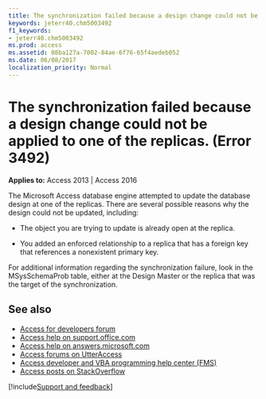 ```yaml
---
title: The synchronization failed because a design change could not be applied to one of the replicas. (Error 3492)
keywords: jeterr40.chm5003492
f1_keywords:
- jeterr40.chm5003492
ms.prod: access
ms.assetid: 08ba127a-7002-84ae-6f76-65f4aedeb052
ms.date: 06/08/2017
localization_priority: Normal
---
```



# The synchronization failed because a design change could not be applied to one of the replicas. (Error 3492)

  

**Applies to:** Access 2013 | Access 2016

The Microsoft Access database engine attempted to update the database design at one of the replicas. There are several possible reasons why the design could not be updated, including:



- The object you are trying to update is already open at the replica.
    
- You added an enforced relationship to a replica that has a foreign key that references a nonexistent primary key.
    

For additional information regarding the synchronization failure, look in the MSysSchemaProb table, either at the Design Master or the replica that was the target of the synchronization.

## See also

- [Access for developers forum](https://social.msdn.microsoft.com/Forums/office/home?forum=accessdev)
- [Access help on support.office.com](https://support.office.com/search/results?query=Access)
- [Access help on answers.microsoft.com](https://answers.microsoft.com/)
- [Access forums on UtterAccess](https://www.utteraccess.com/forum/index.php?act=idx)
- [Access developer and VBA programming help center (FMS)](https://www.fmsinc.com/MicrosoftAccess/developer/)
- [Access posts on StackOverflow](https://stackoverflow.com/questions/tagged/ms-access)

[!include[Support and feedback](~/includes/feedback-boilerplate.md)]